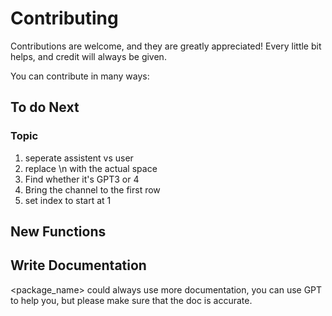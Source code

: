 # Contributing

Contributions are welcome, and they are greatly appreciated! Every little bit
helps, and credit will always be given.

You can contribute in many ways:

## To do Next

### Topic

1. seperate assistent vs user
  1. replace \n with the actual space
2. Find whether it's GPT3 or 4
3. Bring the channel to the first row
4. set index to start at 1

## New Functions

## <name of the function>



## Write Documentation

<package_name> could always use more documentation, you can use GPT to help you,
but please make sure that the doc is accurate.

<!-- EXAMPLE -->
<!-- 

Contributions are welcome, and they are greatly appreciated! Every little bit
helps, and credit will always be given.

You can contribute in many ways:

## Types of Contributions

### Report Bugs

Report bugs at https://github.com/YOUsername/impyrial/issues.

If you are reporting a bug, please include:

- Your operating system name and version.
- Any details about your local setup that might be helpful in troubleshooting.
- Detailed steps to reproduce the bug.

### Fix Bugs

Look through the GitHub issues for bugs. Anything tagged with "bug" and "help
wanted" is open to whoever wants to implement it.

### Implement Features

Look through the GitHub issues for features. Anything tagged with "enhancement"
and "help wanted" is open to whoever wants to implement it.



### Submit Feedback

The best way to send feedback is to file an issue at 
https://github.com/YOUsername/impyrial/issues.

If you are proposing a feature:

- Explain in detail how it would work.
- Keep the scope as narrow as possible, to make it easier to implement.
- Remember that this is a volunteer-driven project, and that contributions 
  are welcome :) -->